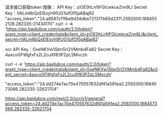 请求接口获取token
图像：
API Key：ziOE0hLn1tFGlcwkceZnn9LI
Secret Key：VALm6bQxEIEsyh9fUG1sifOf5pABaj82
"access_token":"24.a8587cf1fbe9d34dbe721317b65d2311.2592000.1684552128.282335-21434170"
curl -i -k 'https://aip.baidubce.com/oauth/2.0/token?grant_type=client_credentials&client_id=ziOE0hLn1tFGlcwkceZnn9LI&client_secret=VALm6bQxEIEsyh9fUG1sifOf5pABaj82'


ocr
API Key：GxeNKVw1SbnSrl2VMmb4Fa82
Secret Key：4axcoGFWgfxFs2L2cuXf83PZpLSMvczh

curl -i -k 'https://aip.baidubce.com/oauth/2.0/token?grant_type=client_credentials&client_id=GxeNKVw1SbnSrl2VMmb4Fa82&client_secret=4axcoGFWgfxFs2L2cuXf83PZpLSMvczh'

"access_token":"24.dd274e7ac70e470557632df41a591ea2.2592000.1684573066.282335-32621704"

https://aip.baidubce.com/rest/2.0/ocr/v1/general?access_token=24.dd274e7ac70e470557632df41a591ea2.2592000.1684573066.282335-32621704


